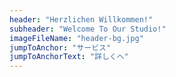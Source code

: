 ```yaml
---
header: "Herzlichen Willkommen!"
subheader: "Welcome To Our Studio!"
imageFileName: "header-bg.jpg"
jumpToAnchor: "サービス"
jumpToAnchorText: "詳しくへ"
---
```

